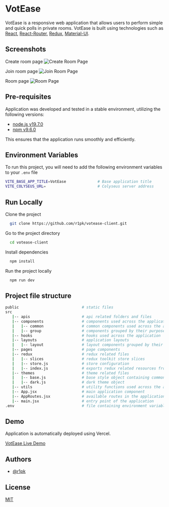 # VotEase

VotEase is a responsive web application that allows users to perform simple and quick polls in private rooms. VotEase is built using technologies such as [React](https://reactjs.org/), [React-Router](https://reactrouter.com), [Redux](https://redux.js.org/), [Material-UI](https://mui.com/).

## Screenshots

Create room page
![Create Room Page](https://i.imgur.com/YkaHBey.png)

Join room page
![Join Room Page](https://i.imgur.com/Natc3Aj.png)

Room page
![Room Page](https://i.imgur.com/YGDzb9A.png)

## Pre-requisites

Application was developed and tested in a stable environment, utilizing the following versions:

- [node.js v19.7.0](https://nodejs.org/en/)
- [npm v9.6.0](https://nodejs.org/en/download/)

This ensures that the application runs smoothly and efficiently.

## Environment Variables

To run this project, you will need to add the following environment variables to your `.env` file

```bash
VITE_BASE_APP_TITLE=VotEase              # Base application title
VITE_COLYSEUS_URL=                       # Colyseus server address
```

## Run Locally

Clone the project

```bash
  git clone https://github.com/r1pk/votease-client.git
```

Go to the project directory

```bash
  cd votease-client
```

Install dependencies

```bash
  npm install
```

Run the project locally

```bash
  npm run dev
```

## Project file structure

```bash
public                            # static files
src
   |-- apis                       # api related folders and files
   |-- components                 # components used across the application
   |   |-- common                 # common components used across the application
   |   |-- group                  # components grouped by their purpose
   |-- hooks                      # hooks used across the application
   |-- layouts                    # application layouts
   |   |-- layout                 # layout components grouped by their purpose
   |-- pages                      # page components
   |-- redux                      # redux related files
   |   |-- slices                 # redux toolkit store slices
   |   |-- store.js               # store configuration
   |   |-- index.js               # exports redux related resources from the folder
   |-- themes                     # theme related files
   |   |-- base.js                # base style object containing common styles
   |   |-- dark.js                # dark theme object
   |-- utils                      # utility functions used across the application
   |-- App.jsx                    # main application component
   |-- AppRoutes.jsx              # available routes in the application
   |-- main.jsx                   # entry point of the application
.env                              # file containing environment variables
```

## Demo

Application is automatically deployed using Vercel.

[VotEase Live Demo](https://votease.vercel.app/)

## Authors

- [@r1pk](https://github.com/r1pk)

## License

[MIT](https://choosealicense.com/licenses/mit/)
